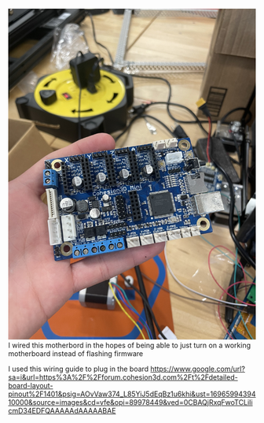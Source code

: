 ![motherbord](IMG_4169.jpg)
I wired this motherbord in the hopes of being able to just turn on a working motherboard instead of flashing firmware

I used this wiring guide to plug in the board
https://www.google.com/url?sa=i&url=https%3A%2F%2Fforum.cohesion3d.com%2Ft%2Fdetailed-board-layout-pinout%2F1401&psig=AOvVaw374_L85YiJ5dEqBz1u6khi&ust=1696599439410000&source=images&cd=vfe&opi=89978449&ved=0CBAQjRxqFwoTCLiIicmD34EDFQAAAAAdAAAAABAE
